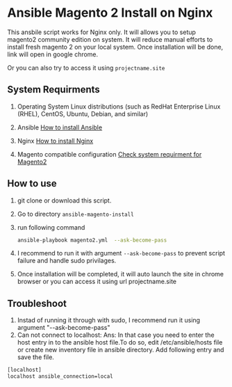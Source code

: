 # Ansible Magento 2 Install on Nginx

This ansbile script works for Nginx only. It will allows you to setup magento2 community edition on system. It will reduce manual efforts to install fresh magento 2 on your local system. Once installation will be done, link will open in google chrome.

Or you can also try to access it using  `projectname.site`  


## System Requirments

1. Operating System Linux distributions (such as RedHat Enterprise Linux (RHEL), CentOS, Ubuntu, Debian, and similar)

2. Ansible [How to install Ansible](https://docs.ansible.com/ansible/latest/installation_guide/intro_installation.html)

3. Nginx [How to install Nginx](https://ubuntu.com/tutorials/install-and-configure-nginx#1-overview)

4. Magento compatible configuration [Check system requirment for Magento2](https://devdocs.magento.com/guides/v2.3/install-gde/system-requirements-tech.html)

## How to use

1.  git clone or download this script.

2. Go to directory `ansible-magento-install`

3. run following command 
	```sh
	ansible-playbook magento2.yml  --ask-become-pass
	```

4.  I recommend to run it with argument  `--ask-become-pass` to prevent script failure and handle sudo privilages. 

5. Once installation will be completed, it will auto launch the site in chrome browser or you can access it using url projectname.site 

## Troubleshoot

1. Instad of running it through with sudo, I recommend run it using argument "--ask-become-pass"  
2. Can not connect to localhost: 
Ans:  In that case  you need to enter the host entry in to the ansible host file.To do so, edit /etc/ansible/hosts file or create new inventory file in ansible directory.  Add following entry and save the file.

```sh
[localhost]
localhost ansible_connection=local
```
